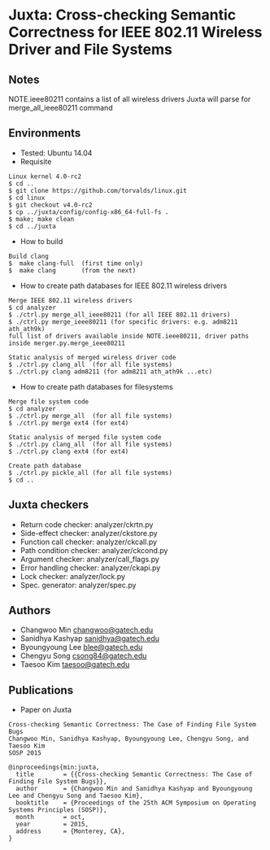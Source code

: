 Juxta: Cross-checking Semantic Correctness for IEEE 802.11 Wireless Driver and File Systems
===========================================================================================
Notes
------------
NOTE.ieee80211 contains a list of all wireless drivers Juxta will parse for merge_all_ieee80211 command








Environments
------------
- Tested: Ubuntu 14.04
- Requisite
~~~~~~{.sh}
Linux kernel 4.0-rc2
$ cd ..
$ git clone https://github.com/torvalds/linux.git
$ cd linux
$ git checkout v4.0-rc2
$ cp ../juxta/config/config-x86_64-full-fs .
$ make; make clean
$ cd ../juxta
~~~~~~


- How to build
~~~~~{.sh}
Build clang
$  make clang-full  (first time only)
$  make clang       (from the next)
~~~~~

- How to create path databases for IEEE 802.11 wireless drivers
~~~~~{.sh}
Merge IEEE 802.11 wireless drivers
$ cd analyzer
$ ./ctrl.py merge_all_ieee80211 (for all IEEE 802.11 drivers)
$ ./ctrl.py merge_ieee80211 (for specific drivers: e.g. adm8211 ath_ath9k)
full list of drivers available inside NOTE.ieee80211, driver paths inside merger.py.merge_ieee80211

Static analysis of merged wireless driver code
$ ./ctrl.py clang_all  (for all file systems)
$ ./ctrl.py clang adm8211 (for adm8211 ath_ath9k ...etc)
~~~~~

- How to create path databases for filesystems
~~~~~{.sh}
Merge file system code
$ cd analyzer
$ ./ctrl.py merge_all  (for all file systems)
$ ./ctrl.py merge ext4 (for ext4)

Static analysis of merged file system code
$ ./ctrl.py clang_all  (for all file systems)
$ ./ctrl.py clang ext4 (for ext4)

Create path database
$ ./ctrl.py pickle_all (for all file systems)
$ cd ..
~~~~~


Juxta checkers
--------------
- Return code checker:    analyzer/ckrtn.py
- Side-effect checker:    analyzer/ckstore.py
- Function call checker:  analyzer/ckcall.py
- Path condition checker: analyzer/ckcond.py
- Argument checker:       analyzer/call_flags.py
- Error handling checker: analyzer/ckapi.py
- Lock checker:           analyzer/lock.py
- Spec. generator:        analyzer/spec.py


Authors
-------
- Changwoo Min <changwoo@gatech.edu>
- Sanidhya Kashyap <sanidhya@gatech.edu>
- Byoungyoung Lee <blee@gatech.edu>
- Chengyu Song <csong84@gatech.edu>
- Taesoo Kim <taesoo@gatech.edu>


Publications
------------
- Paper on Juxta
```
Cross-checking Semantic Correctness: The Case of Finding File System Bugs
Changwoo Min, Sanidhya Kashyap, Byoungyoung Lee, Chengyu Song, and Taesoo Kim
SOSP 2015

@inproceedings{min:juxta,
  title        = {{Cross-checking Semantic Correctness: The Case of Finding File System Bugs}},
  author       = {Changwoo Min and Sanidhya Kashyap and Byoungyoung Lee and Chengyu Song and Taesoo Kim},
  booktitle    = {Proceedings of the 25th ACM Symposium on Operating Systems Principles (SOSP)},
  month        = oct,
  year         = 2015,
  address      = {Monterey, CA},
}
```
